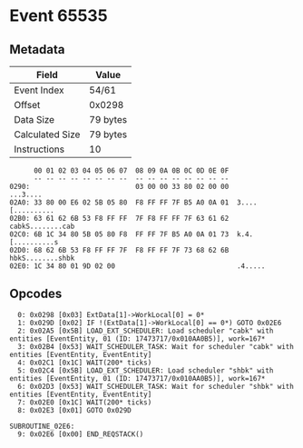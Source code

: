# Event 65535

## Metadata

| Field           | Value    |
|-----------------|----------|
| Event Index     | 54/61    |
| Offset          | 0x0298   |
| Data Size       | 79 bytes |
| Calculated Size | 79 bytes |
| Instructions    | 10       |

```
      00 01 02 03 04 05 06 07  08 09 0A 0B 0C 0D 0E 0F
      -- -- -- -- -- -- -- --  -- -- -- -- -- -- -- --
0290:                          03 00 00 33 80 02 00 00          ...3....
02A0: 33 80 00 E6 02 5B 05 80  F8 FF FF 7F B5 A0 0A 01  3....[..........
02B0: 63 61 62 6B 53 F8 FF FF  7F F8 FF FF 7F 63 61 62  cabkS........cab
02C0: 6B 1C 34 80 5B 05 80 F8  FF FF 7F B5 A0 0A 01 73  k.4.[..........s
02D0: 68 62 6B 53 F8 FF FF 7F  F8 FF FF 7F 73 68 62 6B  hbkS........shbk
02E0: 1C 34 80 01 9D 02 00                              .4.....         
```

## Opcodes

```
  0: 0x0298 [0x03] ExtData[1]->WorkLocal[0] = 0*
  1: 0x029D [0x02] IF !(ExtData[1]->WorkLocal[0] == 0*) GOTO 0x02E6
  2: 0x02A5 [0x5B] LOAD_EXT_SCHEDULER: Load scheduler "cabk" with entities [EventEntity, 01 (ID: 17473717/0x010AA0B5)], work=167*
  3: 0x02B4 [0x53] WAIT_SCHEDULER_TASK: Wait for scheduler "cabk" with entities [EventEntity, EventEntity]
  4: 0x02C1 [0x1C] WAIT(200* ticks)
  5: 0x02C4 [0x5B] LOAD_EXT_SCHEDULER: Load scheduler "shbk" with entities [EventEntity, 01 (ID: 17473717/0x010AA0B5)], work=167*
  6: 0x02D3 [0x53] WAIT_SCHEDULER_TASK: Wait for scheduler "shbk" with entities [EventEntity, EventEntity]
  7: 0x02E0 [0x1C] WAIT(200* ticks)
  8: 0x02E3 [0x01] GOTO 0x029D

SUBROUTINE_02E6:
  9: 0x02E6 [0x00] END_REQSTACK()
```
